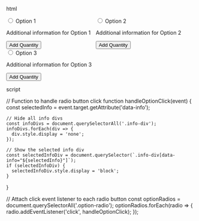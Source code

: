 html

<html>
  <head>
  <meta charset="UTF-8">
  <meta name="viewport" content="width=device-width, initial-scale=1.0">
  <title>Toggle Options</title>
  <style>
    /* Optional: Add some styles for better appearance */
    .option-container {
      display: inline-block;
      margin-right: 10px;
    }

    .info-div {
      display: none;
      margin-top: 10px;
    }
  </style>
</head>
<body>

<!-- Option 1 -->
<div class="option-container">
  <label>
    <input type="radio" name="options" class="option-radio" data-info="Option 1">
    Option 1
  </label>
  <div class="info-div" data-info="Option 1 Info">
    <p>Additional information for Option 1</p>
    <button class="add-quantity">Add Quantity</button>
  </div>
</div>

<!-- Option 2 -->
<div class="option-container">
  <label>
    <input type="radio" name="options" class="option-radio" data-info="Option 2">
    Option 2
  </label>
  <div class="info-div" data-info="Option 2 Info">
    <p>Additional information for Option 2</p>
    <button class="add-quantity">Add Quantity</button>
  </div>
</div>

<!-- Option 3 -->
<div class="option-container">
  <label>
    <input type="radio" name="options" class="option-radio" data-info="Option 3">
    Option 3
  </label>
  <div class="info-div" data-info="Option 3 Info">
    <p>Additional information for Option 3</p>
    <button class="add-quantity">Add Quantity</button>
  </div>
</div>

<script>
  // Function to handle radio button click
  function handleOptionClick(event) {
    const selectedInfo = event.target.getAttribute('data-info');
    // Hide all info divs
    const infoDivs = document.querySelectorAll('.info-div');
    infoDivs.forEach(div => {
  console.log(selectedInfo)
      console.log(div.getAttribute('data-info'))
      if (div.getAttribute('data-info').includes(selectedInfo)){
      div.style.display = 'block';
      }
      else{
              div.style.display = 'none';
        
      }
        
    });
  }
    // Show the selected info div
  //   console.log(`.info-div[data-info="${selectedInfo}"]`)
  //   const selectedInfoDiv = document.querySelector(`.info-div[data-info="${selectedInfo}"]`);
  //   console.log(selectedInfo)
  //   console.log(selectedInfoDiv)
  //   if (selectedInfoDiv) {
  //     selectedInfoDiv.style.display = 'block';
  //   }
  // }

  // Attach click event listener to each radio button
  const optionRadios = document.querySelectorAll('.option-radio');
  optionRadios.forEach(radio => {
    radio.addEventListener('click', handleOptionClick);
  });
</script>

</body>

<html/>



script 

  // Function to handle radio button click
  function handleOptionClick(event) {
    const selectedInfo = event.target.getAttribute('data-info');

    // Hide all info divs
    const infoDivs = document.querySelectorAll('.info-div');
    infoDivs.forEach(div => {
      div.style.display = 'none';
    });

    // Show the selected info div
    const selectedInfoDiv = document.querySelector(`.info-div[data-info="${selectedInfo}"]`);
    if (selectedInfoDiv) {
      selectedInfoDiv.style.display = 'block';
    }
  }

  // Attach click event listener to each radio button
  const optionRadios = document.querySelectorAll('.option-radio');
  optionRadios.forEach(radio => {
    radio.addEventListener('click', handleOptionClick);
  });